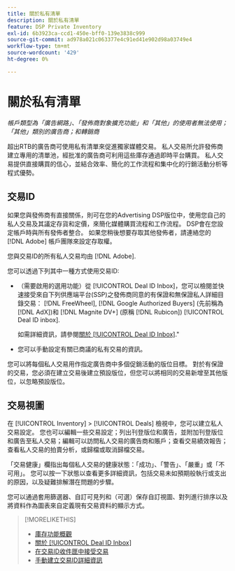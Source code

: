```yaml
---
title: 關於私有清單
description: 關於私有清單
feature: DSP Private Inventory
exl-id: 6b3923ca-ccd1-450e-bff0-139e3838c999
source-git-commit: ad978a021c063377e4c91ed41e902d98a03749e4
workflow-type: tm+mt
source-wordcount: '429'
ht-degree: 0%

---
```


# 關於私有清單

*帳戶類型為「廣告網路」、「發佈商對象擴充功能」和「其他」的使用者無法使用；「其他」類別的廣告商；和轉銷商*

超出RTB的廣告商可使用私有清單來促進獨家媒體交易。 私人交易所允許發佈商建立專用的清單池，經批准的廣告商可利用這些庫存通過即時平台購買。 私人交易提供直接購買的信心，並結合效率、簡化的工作流程和集中化的行銷活動分析等程式優勢。

## 交易ID

如果您與發佈商有直接關係，則可在您的Advertising DSP版位中，使用您自己的私人交易及其議定存貨和定價，來簡化媒體購買流程和工作流程。 DSP會在您設定帳戶時與所有發佈者整合。 如果您稍後想要存取其他發佈者，請連絡您的 [!DNL Adobe] 帳戶團隊來設定存取權。 <!-- + sentence from Ramey? (no longer here) about how we certify the publishers -->

您與交易ID的所有私人交易均由 [!DNL Adobe].

您可以透過下列其中一種方式使用交易ID:

* （需要啟用的選用功能）從 [!UICONTROL Deal ID Inbox]，您可以檢閱並快速接受來自下列供應端平台(SSP)之發佈商同意的有保證和無保證私人詳細目錄交易： [!DNL FreeWheel], [!DNL Google Authorized Buyers] (先前稱為 [!DNL AdX])和 [!DNL Magnite DV+] (原稱 [!DNL Rubicon]) [!UICONTROL Deal ID inbox].

   如需詳細資訊，請參閱[關於 [!UICONTROL Deal ID Inbox]](deal-id-inbox-about.md).&quot;

* 您可以手動設定有關已商議的私有交易的資訊。

您可以將每個私人交易用作指定廣告商中多個促銷活動的版位目標。 對於有保證的交易，您必須在建立交易後建立預設版位，但您可以將相同的交易新增至其他版位，以忽略預設版位。

## 交易視圖

在 [!UICONTROL Inventory] > [!UICONTROL Deals] 檢視中，您可以建立私人交易設定。 您也可以編輯一些交易設定；列出刊登版位和廣告，並附加刊登版位和廣告至私人交易；編輯可以訪問私人交易的廣告商和賬戶；查看交易績效報告；查看私人交易的拍賣分析，或歸檔或取消歸檔交易。<!-- ; or edit the attribute tags for a deal -->

「交易健康」欄指出每個私人交易的健康狀態：「成功」、「警告」、「嚴重」或「不可用」。 您可以按一下狀態以查看更多詳細資訊，包括交易未如預期般執行或支出的原因，以及疑難排解潛在問題的步驟。

您可以通過套用篩選器、自訂可見列和（可選）保存自訂視圖、對列進行排序以及將資料作為圖表來自定義現有交易資料的顯示方式。

>[!MORELIKETHIS]
>
>* [庫存功能概觀](/help/dsp/inventory/inventory-overview.md)
>* [關於 [!UICONTROL Deal ID Inbox]](/help/dsp/inventory/deal-id-inbox-about.md)
>* [在交易ID收件匣中接受交易](deal-id-inbox-accept.md)
>* [手動建立交易ID詳細資訊](deal-id-create.md)

